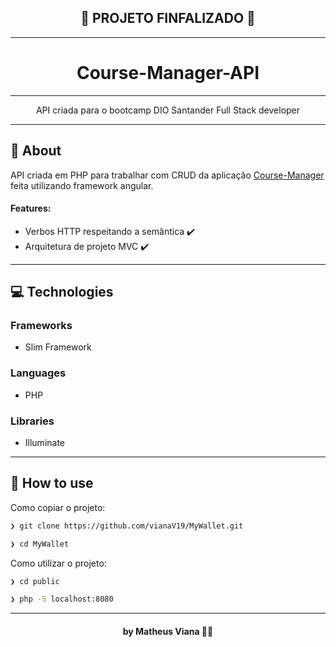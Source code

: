 
<h2 align="center">
  🥇 PROJETO FINFALIZADO 🥇
</h2>

---

<h1 align="center">
  Course-Manager-API
</h1>

---

<p align="center">API criada para o bootcamp DIO Santander Full Stack developer</p>

---

## 📖 About

API criada em PHP para trabalhar com CRUD da aplicação <a href="https://github.com/vianaV19/Angular-Course-Manager">Course-Manager</a> feita utilizando framework angular. 

#### Features: 
 - Verbos HTTP respeitando a semântica ✔️ 
 - Arquitetura de projeto MVC ✔️

---
## 💻 Technologies
### Frameworks
 - Slim Framework
### Languages 
 - PHP
### Libraries
 - Illuminate

---

## 🤔 How to use

Como copiar o projeto:

```bash
❯ git clone https://github.com/vianaV19/MyWallet.git

❯ cd MyWallet
```

Como utilizar o projeto:

```bash
❯ cd public

❯ php -S localhost:8080
```

---
<h4 align="center">
 by Matheus Viana 👨‍💻
</h4>
